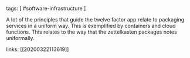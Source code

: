tags: [ #software-infrastructure ]

A lot of the principles that guide the twelve factor app relate to packaging services in a uniform way. This is exemplified by containers and cloud functions. This relates to the way that the zettelkasten  packages notes uniformally.

links: [[20200322113619]]